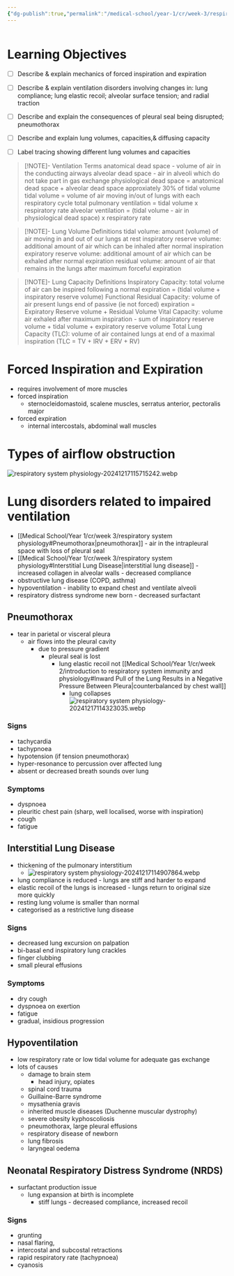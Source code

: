 ```yaml
---
{"dg-publish":true,"permalink":"/medical-school/year-1/cr/week-3/respiratory-system-physiology/","tags":["cr"],"updated":"2024-12-17T12:16:50.733+00:00"}
---
```


```table-of-contents
```
# Learning Objectives
- [ ] Describe & explain mechanics of forced inspiration and expiration
- [ ] Describe & explain ventilation disorders involving changes in: lung compliance; lung elastic recoil; alveolar surface tension; and radial traction
- [ ] Describe and explain the consequences of pleural seal being disrupted; pneumothorax
- [ ] Describe and explain lung volumes, capacities,& diffusing capacity
- [ ] Label tracing showing different lung volumes and capacities


> [!NOTE]- Ventilation Terms
anatomical dead space - volume of air in the conducting airways
alveolar dead space - air in alveoli which do not take part in gas exchange
physiological dead space = anatomical dead space + alveolar dead space
approxiately 30% of tidal volume
tidal volume = volume of air moving in/out of lungs with each respiratory cycle
total pulmonary ventilation = tidal volume x respiratory rate
alveolar ventilation = (tidal volume - air in physiological dead space) x respiratory rate

> [!NOTE]- Lung Volume Definitions
> tidal volume: amount (volume) of air moving in and out of our lungs at rest
> inspiratory reserve volume: additional amount of air which can be inhaled after normal inspiration
> expiratory reserve volume: additional amount of air which can be exhaled after normal expiration
> residual volume: amount of air that remains in the lungs after maximum forceful expiration

> [!NOTE]- Lung Capacity Definitions
> Inspiratory Capacity: total volume of air can be inspired following a normal expiration = (tidal volume + inspiratory reserve volume)
> Functional Residual Capacity: volume of air present lungs end of passive (ie not forced) expiration =  Expiratory Reserve volume + Residual Volume
> Vital Capacity: volume air exhaled after maximum inspiration - sum of inspiratory reserve volume + tidal volume + expiratory reserve volume
> Total Lung Capacity (TLC): volume of air contained lungs at end of a maximal inspiration (TLC = TV + IRV + ERV + RV)

# Forced Inspiration and Expiration
- requires involvement of more muscles
- forced inspiration
	- sternocleidomastoid, scalene muscles, serratus anterior, pectoralis major
- forced expiration
	- internal intercostals, abdominal wall muscles

# Types of airflow obstruction
![respiratory system physiology-20241217115715242.webp](/img/user/Medical%20School/Year%201/cr/week%203/attachments/respiratory%20system%20physiology-20241217115715242.webp)
# Lung disorders related to impaired ventilation
- [[Medical School/Year 1/cr/week 3/respiratory system physiology#Pneumothorax\|pneumothorax]] - air in the intrapleural space with loss of pleural seal
- [[Medical School/Year 1/cr/week 3/respiratory system physiology#Interstitial Lung Disease\|interstitial lung disease]] - increased collagen in alveolar walls - decreased compliance
- obstructive lung disease (COPD, asthma)
- hypoventilation - inability to expand chest and ventilate alveoli
- respiratory distress syndrome new born - decreased surfactant
## Pneumothorax
- tear in parietal or visceral pleura
	- air flows into the pleural cavity
		- due to pressure gradient
			- pleural seal is lost
				- lung elastic recoil not [[Medical School/Year 1/cr/week 2/introduction to respiratory system immunity and physiology#Inward Pull of the Lung Results in a Negative Pressure Between Pleura\|counterbalanced by chest wall]]
					- lung collapses
![respiratory system physiology-20241217114323035.webp](/img/user/Medical%20School/Year%201/cr/week%203/attachments/respiratory%20system%20physiology-20241217114323035.webp)
### Signs
- tachycardia
- tachypnoea
- hypotension (if tension pneumothorax)
- hyper-resonance to percussion over affected lung
- absent or decreased breath sounds over lung
### Symptoms
- dyspnoea
- pleuritic chest pain (sharp, well localised, worse with inspiration)
- cough
- fatigue
## Interstitial Lung Disease
- thickening of the pulmonary interstitium
	- ![respiratory system physiology-20241217114907864.webp](/img/user/Medical%20School/Year%201/cr/week%203/attachments/respiratory%20system%20physiology-20241217114907864.webp)
- lung compliance is reduced - lungs are stiff and harder to expand
- elastic recoil of the lungs is increased - lungs return to original size more quickly
- resting lung volume is smaller than normal
- categorised as a restrictive lung disease
### Signs
- decreased lung excursion on palpation
- bi-basal end inspiratory lung crackles
- finger clubbing
- small pleural effusions
### Symptoms
- dry cough
- dyspnoea on exertion
- fatigue
- gradual, insidious progression
## Hypoventilation
- low respiratory rate or low tidal volume for adequate gas exchange
- lots of causes
	- damage to brain stem
		- head injury, opiates
	- spinal cord trauma
	- Guillaine-Barre syndrome
	- mysathenia gravis
	- inherited muscle diseases (Duchenne muscular dystrophy)
	- severe obesity kyphoscoliosis
	- pneumothorax, large pleural effusions
	- respiratory disease of newborn
	- lung fibrosis
	- laryngeal oedema
## Neonatal Respiratory Distress Syndrome (NRDS)
- surfactant production issue
	- lung expansion at birth is incomplete
		- stiff lungs - decreased compliance, increased recoil
### Signs
- grunting
- nasal flaring,
- intercostal and subcostal retractions
- rapid respiratory rate (tachypnoea)
- cyanosis
